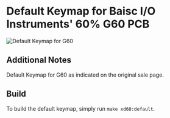 # Default Keymap for Baisc I/O Instruments' 60% G60 PCB

![Default Keymap for G60](https://img.alicdn.com/imgextra/i1/1713761720/TB2K0gTalPxQeBjy1XcXXXHzVXa_!!1713761720.png)

## Additional Notes
Default Keymap for G60 as indicated on the original sale page.

## Build
To build the default keymap, simply run `make xd60:default`.
